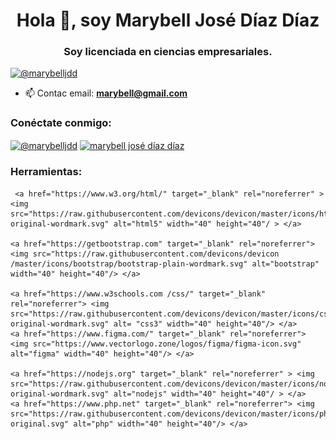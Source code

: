 ### 
<h1 align="center">Hola 👋, soy Marybell José Díaz Díaz</h1>
<h3 align="center">Soy licenciada en ciencias empresariales.</h3>


<p align="left"> <a href="https://twitter.com/@marybelljdd" target="blank"><img src="https ://img.escudos.io/twitter/follow/@marybelljdd?logo=twitter&style=for-the-badge" alt="@marybelljdd" /></a> </p>

- 📫 Contac email: **marybell@gmail.com**

<h3 align="left">Conéctate conmigo:</h3>
<p align="left">
<a href="https://twitter.com /@marybelljdd" target="en blanco"><img align="center" src="https://raw.githubusercontent.com/rahuldkjain/github-profile-readme-generator/master/src/images/icons/Social/ twitter.svg" alt="@marybelljdd" altura="30" ancho="40" /></a>
<a href="https://linkedin.com/in/marybell josé díaz díaz" target="blank"><img align="center" src="https://raw.githubusercontent.com/rahuldkjain/github- profile-readme-generator/master/src/images/icons/Social/linked-in-alt.svg" alt="marybell josé díaz díaz" height="30" width="40" /></a>
</ p>

<h3 align="left">Herramientas:</h3>

<p align="left"> 
    
     <a href="https://www.w3.org/html/" target="_blank" rel="noreferrer" > <img src="https://raw.githubusercontent.com/devicons/devicon/master/icons/html5/html5-original-wordmark.svg" alt="html5" width="40" height="40"/ > </a> 
    
    <a href="https://getbootstrap.com" target="_blank" rel="noreferrer"> <img src="https://raw.githubusercontent.com/devicons/devicon /master/icons/bootstrap/bootstrap-plain-wordmark.svg" alt="bootstrap" width="40" height="40"/> </a> 
    
    <a href="https://www.w3schools.com /css/" target="_blank" rel="noreferrer"> <img src="https://raw.githubusercontent.com/devicons/devicon/master/icons/css3/css3-original-wordmark.svg" alt= "css3" width="40" height="40"/> </a>
    <a href="https://www.figma.com/" target="_blank" rel="noreferrer"> <img src="https://www.vectorlogo.zone/logos/figma/figma-icon.svg" alt="figma" width="40" height="40"/> </a> 
   
    <a href="https://nodejs.org" target="_blank" rel="noreferrer" > <img src="https://raw.githubusercontent.com/devicons/devicon/master/icons/nodejs/nodejs-original-wordmark.svg" alt="nodejs" width="40" height="40"/ > </a> 
    <a href="https://www.php.net" target="_blank" rel="noreferrer"> <img src="https://raw.githubusercontent.com/devicons/devicon/master/icons/php/php-original.svg" alt="php" width="40" height="40"/> </a>
</p>
